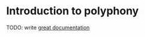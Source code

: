 # Introduction to polyphony

TODO: write [great documentation](http://jacobian.org/writing/what-to-write/)
